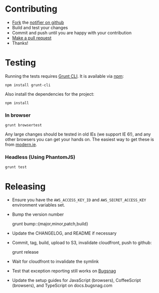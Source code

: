 Contributing
============

-   [Fork](https://help.github.com/articles/fork-a-repo) the [notifier on github](https://github.com/bugsnag/bugsnag-js)
-   Build and test your changes
-   Commit and push until you are happy with your contribution
-   [Make a pull request](https://help.github.com/articles/using-pull-requests)
-   Thanks!

Testing
=======

Running the tests requires [Grunt CLI](https://github.com/gruntjs/grunt-cli). It
is available via [npm](https://npmjs.org):

```
npm install grunt-cli
```

Also install the dependencies for the project:

```
npm install
```

### In browser

```
grunt browsertest
```

Any large changes should be tested in old IEs (we support IE 6!), and any other
browsers you can get your hands on. The easiest way
to get these is from [modern.ie](https://www.modern.ie/en-gb/virtualization-tools#downloads).

### Headless (Using PhantomJS)

```
grunt test
```

Releasing
=========

- Ensure you have the `AWS_ACCESS_KEY_ID` and `AWS_SECRET_ACCESS_KEY`
  environment variables set.
- Bump the version number

    grunt bump::{major,minor,patch,build}

- Update the CHANGELOG, and README if necessary
- Commit, tag, build, upload to S3, invalidate cloudfront, push to github:

    grunt release

- Wait for cloudfront to invalidate the symlink
- Test that exception reporting still works on [Bugsnag](https://bugsnag.com)
- Update the setup guides for JavaScript (browsers), CoffeeScript (browsers),
  and TypeScript on docs.bugsnag.com

